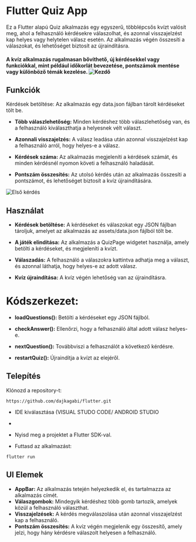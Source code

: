 # Flutter Quiz App
Ez a Flutter alapú Quiz alkalmazás egy egyszerű, többlépcsős kvízt valósít meg, ahol a felhasználó kérdésekre válaszolhat, és azonnal visszajelzést kap helyes vagy helytelen válasz esetén. Az alkalmazás végén összesíti a válaszokat, és lehetőséget biztosít az újraindításra.

#### A kvíz alkalmazás rugalmasan bővíthető, új kérdésekkel vagy funkciókkal, mint például időkorlát bevezetése, pontszámok mentése vagy különböző témák kezelése. ![Kezdő](https://github.com/user-attachments/assets/ff3ac91e-e2e6-4712-8f18-934c622dcbfa)


## Funkciók
Kérdések betöltése: Az alkalmazás egy data.json fájlban tárolt kérdéseket tölt be.

- **Több válaszlehetőség:** Minden kérdéshez több válaszlehetőség van, és a felhasználó kiválaszthatja a helyesnek vélt választ.

- **Azonnali visszajelzés:** A válasz leadása után azonnal visszajelzést kap a felhasználó arról, hogy helyes-e a válasz.

- **Kérdések száma:** Az alkalmazás megjeleníti a kérdések számát, és minden kérdésnél nyomon követi a felhasználó haladását.

- **Pontszám összesítés:** Az utolsó kérdés után az alkalmazás összesíti a pontszámot, és lehetőséget biztosít a kvíz újraindítására.

![Első kérdés](https://github.com/user-attachments/assets/0a18f83a-755b-4238-a36e-087314965f2c)

## Használat

- **Kérdések betöltése:** A kérdéseket és válaszokat egy JSON fájlban tároljuk, amelyet az alkalmazás az assets/data.json fájlból tölt be.

- **A játék elindítása:** Az alkalmazás a QuizPage widgetet használja, amely betölti a kérdéseket, és megjeleníti a kvízt.

- **Válaszadás:** A felhasználó a válaszokra kattintva adhatja meg a választ, és azonnal láthatja, hogy helyes-e az adott válasz.

- **Kvíz újraindítása:** A kvíz végén lehetőség van az újraindításra.

# Kódszerkezet:

- **loadQuestions():** Betölti a kérdéseket egy JSON fájlból.

- **checkAnswer():** Ellenőrzi, hogy a felhasználó által adott válasz helyes-e.

- **nextQuestion():** Továbbviszi a felhasználót a következő kérdésre.

- **restartQuiz():** Újraindítja a kvízt az elejéről.

## Telepítés

Klónozd a repository-t:

```https://github.com/dajkagabi/flutter.git```

- IDE kiválasztása (VISUAL STUDO CODE/ ANDROID STUDIO
- 
- Nyisd meg a projektet a Flutter SDK-val.

- Futtasd az alkalmazást:

```flutter run```

## UI Elemek

- **AppBar:** Az alkalmazás tetején helyezkedik el, és tartalmazza az alkalmazás címét.
- **Válaszgombok:** Mindegyik kérdéshez több gomb tartozik, amelyek közül a felhasználó választhat.
- **Visszajelzések:** A kérdés megválaszolása után azonnal visszajelzést kap a felhasználó.
- **Pontszám összesítés:** A kvíz végén megjelenik egy összesítő, amely jelzi, hogy hány kérdésre válaszolt helyesen a felhasználó.




